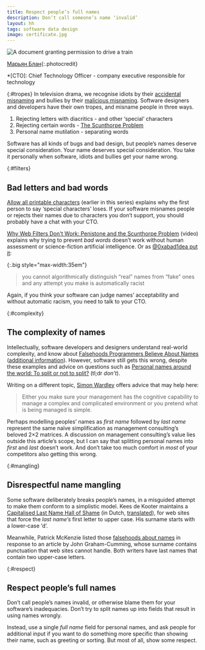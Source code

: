 ```yaml
---
title: Respect people’s full names
description: Don’t call someone’s name ‘invalid’
layout: hh
tags: software data design
image: certificate.jpg
---
```


![A document granting permission to drive a train](certificate.jpg)

[Марьян Блан](https://unsplash.com/photos/yAGv0G6q7ec){:.photocredit}

*[CTO]: Chief Technology Officer - company executive responsible for technology

{:#tropes}
In television drama, we recognise idiots by their
[accidental misnaming](https://tvtropes.org/pmwiki/pmwiki.php/Main/AccidentalMisnaming)
and bullies by their
[malicious misnaming](https://tvtropes.org/pmwiki/pmwiki.php/Main/MaliciousMisnaming).
Software designers and developers have their own tropes, and misname people in three ways.

1. Rejecting letters with diacritics - and other ‘special’ characters 
2. Rejecting certain words - [The Scunthorpe Problem](https://en.wikipedia.org/wiki/Scunthorpe_problem)
3. Personal name mutilation - separating words

Software has all kinds of bugs and bad design, but people’s names deserve special consideration.
Your name deserves special consideration.
You take it personally when software, idiots and bullies get your name wrong.

{:#filters}
## Bad letters and bad words

[Allow all printable characters](allow-all-printable-characters) (earlier in this series)
explains why the first person to say ‘special characters’ loses.
If your software misnames people or rejects their names due to characters you don’t support, you should probably have a chat with your CTO.

[Why Web Filters Don't Work: Penistone and the Scunthorpe Problem](https://www.youtube.com/watch?v=CcZdwX4noCE) (video)
explains why trying to prevent _bad words_ doesn’t work without human assessment or science-fiction artificial intelligence.
Or as [@0xabad1dea put it](https://twitter.com/0xabad1dea/status/1358461414852222978):

{:.big style="max-width:35em"}
> you cannot algorithmically distinguish “real” names from “fake” ones and any attempt you make is automatically racist

Again, if you think your software can judge names’ acceptability and without automatic racism, you need to talk to your CTO.

{:#complexity}
## The complexity of names

Intellectually, software developers and designers understand real-world complexity, and know about
[Falsehoods Programmers Believe About Names](https://www.kalzumeus.com/2010/06/17/falsehoods-programmers-believe-about-names/)
([additional information](https://www.w3.org/International/wiki/Personal_names)).
However, software still gets this wrong, despite these examples and advice on questions such as 
[Personal names around the world: To split or not to split?](https://www.w3.org/International/questions/qa-personal-names#singlefield)
(tl;dr _don’t_).

Writing on a different topic,
[Simon Wardley](https://twitter.com/swardley/status/1357635553093693440)
offers advice that may help here:

> Either you make sure your management has the cognitive capability to manage a complex and complicated environment or you pretend what is being managed is simple.

Perhaps modelling peoples’ names as _first name_ followed by _last name_ represent the same naïve simplification as management consulting’s beloved 2×2 matrices.
A discussion on management consulting’s value lies outside this article’s scope, but I can say that splitting personal names into _first_ and _last_ doesn’t work.
And don’t take too much comfort in _most_ of your competitors also getting this wrong.

{:#mangling}
## Disrespectful name mangling

Some software deliberately breaks people’s names, in a misguided attempt to make them conform to a simplistic model.
Kees de Kooter maintains a
[Capitalised Last Name Hall of Shame](https://notestack.io/public/achternaam-moet-hoofdletter-hall-of-shame/f5f4302b-1c9e-4a1c-862d-9c4770350499)
(in Dutch, [translated](https://translate.google.com/translate?sl=nl&tl=en&u=https://notestack.io/public/achternaam-moet-hoofdletter-hall-of-shame/f5f4302b-1c9e-4a1c-862d-9c4770350499)),
for web sites that force the _last name’s_ first letter to upper case.
His surname starts with a lower-case ‘d’.

Meanwhile, Patrick McKenzie listed those 
[falsehoods about names](https://www.kalzumeus.com/2010/06/17/falsehoods-programmers-believe-about-names/)
in response to an article by John Graham-Cumming, whose surname contains punctuation that web sites cannot handle.
Both writers have last names that contain two upper-case letters.

{:#respect}
## Respect people’s full names

Don’t call people’s names invalid, or otherwise blame them for your software’s inadequacies.
Don’t try to split names up into fields that result in using names wrongly.

Instead, use a single _full name_ field for personal names, and ask people for additional input if you want to do something more specific than showing their name, such as greeting or sorting.
But most of all, show some respect.
